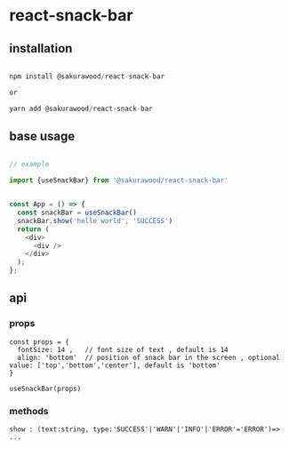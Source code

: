 # react-snack-bar

## installation

```javascript

npm install @sakurawood/react-snack-bar

or

yarn add @sakurawood/react-snack-bar

```

## base usage

```javascript

// example

import {useSnackBar} from '@sakurawood/react-snack-bar'


const App = () => {
  const snackBar = useSnackBar()
  snackBar.show('hello world', 'SUCCESS')
  return (
    <div>
      <div />
    </div>
  );
};


```

## api

### props

```
const props = {
  fontSize: 14 ,   // font size of text , default is 14
  align: 'bottom'  // position of snack bar in the screen , optional value: ['top','bottom','center'], default is 'bottom'
}

useSnackBar(props)

```

### methods

```
show : (text:string, type:'SUCCESS'|'WARN'|'INFO'|'ERROR'='ERROR')=> ...

```

